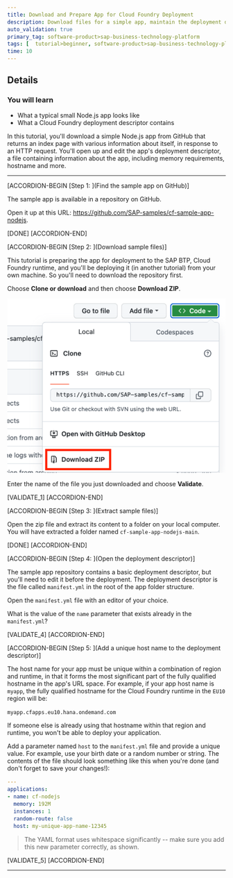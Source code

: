 ```yaml
---
title: Download and Prepare App for Cloud Foundry Deployment
description: Download files for a simple app, maintain the deployment descriptor, and bundle everything together ready for deployment.
auto_validation: true
primary_tag: software-product>sap-business-technology-platform
tags: [  tutorial>beginner, software-product>sap-business-technology-platform, programming-tool>node-js ]
time: 10
---
```



## Details
### You will learn
- What a typical small Node.js app looks like
- What a Cloud Foundry deployment descriptor contains

In this tutorial, you'll download a simple Node.js app from GitHub that returns an index page with various information about itself, in response to an HTTP request. You'll open up and edit the app's deployment descriptor, a file containing information about the app, including memory requirements, hostname and more.

---

[ACCORDION-BEGIN [Step 1: ](Find the sample app on GitHub)]

The sample app is available in a repository on GitHub.

Open it up at this URL: <https://github.com/SAP-samples/cf-sample-app-nodejs>.

[DONE]
[ACCORDION-END]

[ACCORDION-BEGIN [Step 2: ](Download sample files)]

This tutorial is preparing the app for deployment to the SAP BTP, Cloud Foundry runtime, and you'll be deploying it (in another tutorial) from your own machine. So you'll need to download the repository first.

Choose **Clone or download** and then choose **Download ZIP**.

![Download sample files](download-zip.png)

Enter the name of the file you just downloaded and choose **Validate**.

[VALIDATE_1]
[ACCORDION-END]


[ACCORDION-BEGIN [Step 3: ](Extract sample files)]

Open the zip file and extract its content to a folder on your local computer. You will have extracted a folder named `cf-sample-app-nodejs-main`.

[DONE]
[ACCORDION-END]


[ACCORDION-BEGIN [Step 4: ](Open the deployment descriptor)]

The sample app repository contains a basic deployment descriptor, but you'll need to edit it before the deployment. The deployment descriptor is the file called `manifest.yml` in the root of the app folder structure.

Open the `manifest.yml` file with an editor of your choice.

What is the value of the `name` parameter that exists already in the `manifest.yml`?

[VALIDATE_4]
[ACCORDION-END]

[ACCORDION-BEGIN [Step 5: ](Add a unique host name to the deployment descriptor)]

The host name for your app must be unique within a combination of region and runtime, in that it forms the most significant part of the fully qualified hostname in the app's URL space. For example, if your app host name is `myapp`, the fully qualified hostname for the Cloud Foundry runtime in the `EU10` region will be:

`myapp.cfapps.eu10.hana.ondemand.com`

If someone else is already using that hostname within that region and runtime, you won't be able to deploy your application.

Add a parameter named `host` to the `manifest.yml` file and provide a unique value. For example, use your birth date or a random number or string. The contents of the file should look something like this when you're done (and don't forget to save your changes!):

```yaml
---
applications:
- name: cf-nodejs
  memory: 192M
  instances: 1
  random-route: false
  host: my-unique-app-name-12345
```

> The YAML format uses whitespace significantly -- make sure you add this new parameter correctly, as shown.

[VALIDATE_5]
[ACCORDION-END]

---
